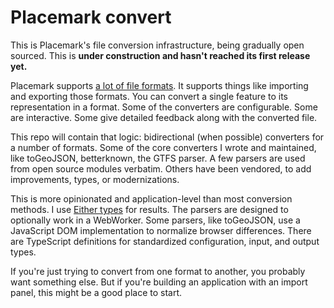 # Placemark convert

This is Placemark's file conversion infrastructure, being
gradually open sourced. This is **under construction
and hasn't reached its first release yet.**

Placemark supports [a lot of file formats](https://www.placemark.io/format-matrix).
It supports things like importing and exporting those formats.
You can convert a single feature to its representation in a format.
Some of the converters are configurable. Some are interactive.
Some give detailed feedback along with the converted file.

This repo will contain that logic: bidirectional (when possible)
converters for a number of formats. Some of the core converters
I wrote and maintained, like toGeoJSON, betterknown, the GTFS
parser. A few parsers are used from open source modules verbatim.
Others have been vendored, to add improvements, types, or
modernizations.

This is more opinionated and application-level than most
conversion methods. I use [Either types](https://gigobyte.github.io/purify/adts/Either)
for results. The parsers are designed to optionally work in
a WebWorker. Some parsers, like toGeoJSON, use a JavaScript
DOM implementation to normalize browser differences. There
are TypeScript definitions for standardized configuration, input,
and output types.

If you're just trying to convert from one format to another,
you probably want something else. But if you're building an
application with an import panel, this might be a good place to start.
